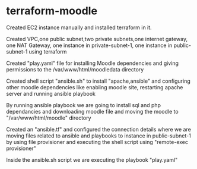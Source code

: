 # terraform-moodle

Created EC2 instance manually and installed terraform in it.


Created VPC,one public subnet,two private subnets,one internet gateway, one NAT Gateway, 
  one instance in private-subnet-1, one instance in public-subnet-1 using terraform
  
  
Created "play.yaml" file for installing Moodle dependencies and giving permissions to the /var/www/html/moodledata directory


Created shell script "ansible.sh" to install "apache,ansible" 
  and configuring other moodle dependencies like enabling moodle site, restarting apache server and running ansible playbook
  
  
By running ansible playbook we are going to install sql and php dependancies and
  downloading moodle file and moving the moodle to "/var/www/html/moodle" directory
  
  
Created an "ansible.tf" and configured the connection details where we are moving files related to ansible and playbooks 
  to instance in public-subnet-1 by using file provisioner and
  executing the shell script using "remote-exec provisioner"
  
  
Inside the ansible.sh script we are executing the playbook "play.yaml"
